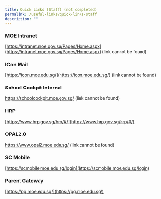 ```yaml
---
title: Quick Links (Staff) (not completed)
permalink: /useful-links/quick-links-staff
description: ""
---
```

### MOE Intranet
[https://intranet.moe.gov.sg/Pages/Home.aspx](https://intranet.moe.gov.sg/Pages/Home.aspx) (link cannot be found)

### ICon Mail
[https://icon.moe.edu.sg/](https://icon.moe.edu.sg/) (link cannot be found)

### School Cockpit Internal
https://schoolcockpit.moe.gov.sg/ (link cannot be found)

### HRP
[https://www.hrp.gov.sg/hrp/#/](https://www.hrp.gov.sg/hrp/#/)

### OPAL2.0
https://www.opal2.moe.edu.sg/ (link cannot be found)

### SC Mobile
[https://scmobile.moe.edu.sg/login](https://scmobile.moe.edu.sg/login)

### Parent Gateway
[https://pg.moe.edu.sg/](https://pg.moe.edu.sg/)